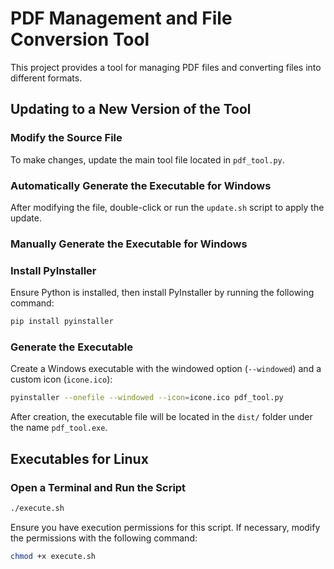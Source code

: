 # PDF Management and File Conversion Tool

This project provides a tool for managing PDF files and converting files into different formats.

## Updating to a New Version of the Tool

### Modify the Source File

To make changes, update the main tool file located in `pdf_tool.py`.

### Automatically Generate the Executable for Windows

After modifying the file, double-click or run the `update.sh` script to apply the update.

### Manually Generate the Executable for Windows

### Install PyInstaller

Ensure Python is installed, then install PyInstaller by running the following command:

```bash
pip install pyinstaller
```

### Generate the Executable

Create a Windows executable with the windowed option (`--windowed`) and a custom icon (`icone.ico`):

```bash
pyinstaller --onefile --windowed --icon=icone.ico pdf_tool.py
```

After creation, the executable file will be located in the `dist/` folder under the name `pdf_tool.exe`.

## Executables for Linux

### Open a Terminal and Run the Script

```bash
./execute.sh
```

Ensure you have execution permissions for this script. If necessary, modify the permissions with the following command:

```bash
chmod +x execute.sh
```